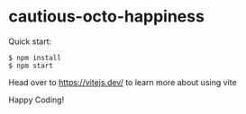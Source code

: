# cautious-octo-happiness


Quick start:

```
$ npm install
$ npm start
````

Head over to https://vitejs.dev/ to learn more about using vite

Happy Coding!
